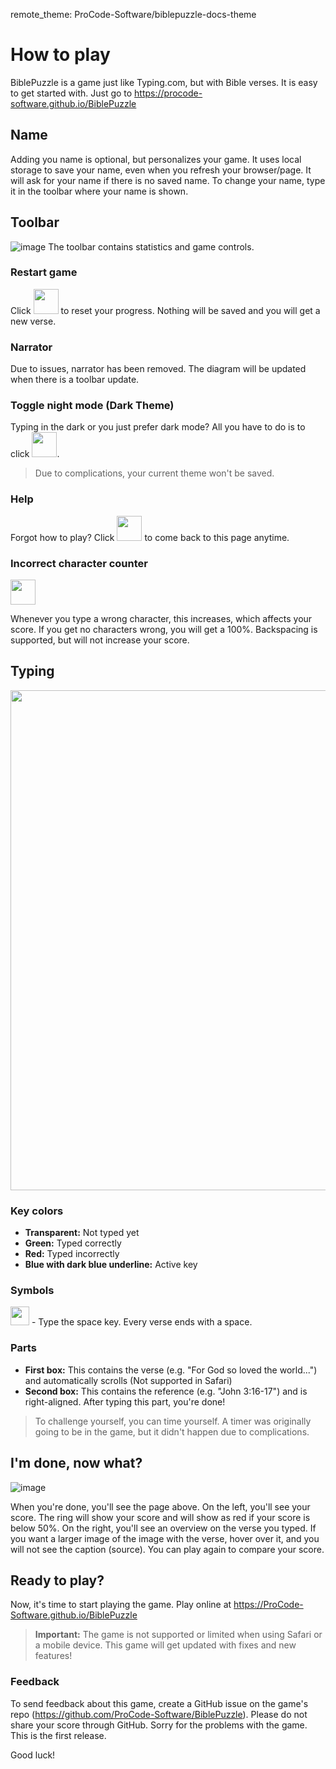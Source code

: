 remote_theme: ProCode-Software/biblepuzzle-docs-theme

# How to play
BiblePuzzle is a game just like Typing.com, but with Bible verses. It is easy to get started with. Just go to <https://procode-software.github.io/BiblePuzzle>

## Name
Adding you name is optional, but personalizes your game. It uses local storage to save your name, even when you refresh your browser/page. It will ask for your name if there is no saved name. To change your name, type it in the toolbar where your name is shown.

## Toolbar
![image](https://user-images.githubusercontent.com/68168458/165404895-a1602432-a295-4a70-b10c-a67a5da23eb9.png)
The toolbar contains statistics and game controls.

### Restart game
Click <img src="https://user-images.githubusercontent.com/68168458/165401751-68a92d95-283a-4775-bd4d-a4500ccb6921.png" width="40"> to reset your progress. Nothing will be saved and you will get a new verse.

### Narrator
Due to issues, narrator has been removed. The diagram will be updated when there is a toolbar update.

### Toggle night mode (Dark Theme)
Typing in the dark or you just prefer dark mode? All you have to do is to click 
<img src="https://user-images.githubusercontent.com/68168458/165401951-d14bd077-9e52-44e6-b8aa-dc8b09b3536f.png" width="40">.
> Due to complications, your current theme won't be saved.

### Help
Forgot how to play? Click 
<img src="https://user-images.githubusercontent.com/68168458/165402143-e39fa397-4517-4bd6-a68d-a62de808a9a5.png" width="40">
to come back to this page anytime.

### Incorrect character counter
<img src="https://user-images.githubusercontent.com/68168458/165402449-6d3e8a1d-152e-4788-ab28-ad4806febad8.png" height="40">

Whenever you type a wrong character, this increases, which affects your score. If you get no characters wrong, you will get a 100%.
Backspacing is supported, but will not increase your score.

## Typing
<img src="https://user-images.githubusercontent.com/68168458/165403245-0a085441-6cc7-410f-a428-90d55bc2a27d.png" width="800">

### Key colors
- **Transparent:** Not typed yet
- **Green:** Typed correctly
- **Red:** Typed incorrectly
- **Blue with dark blue underline:** Active key

### Symbols
<img src="https://user-images.githubusercontent.com/68168458/165405336-229e8cb2-62fc-4099-bbc2-a8a484c65037.png" width="30"> - Type the space key. Every verse ends with a space.

### Parts
- **First box:** This contains the verse (e.g. "For God so loved the world...") and automatically scrolls (Not supported in Safari)
- **Second box:** This contains the reference (e.g. "John 3:16-17") and is right-aligned. After typing this part, you're done!

> To challenge yourself, you can time yourself. A timer was originally going to be in the game, but it didn't happen due to complications.

## I'm done, now what?
![image](https://user-images.githubusercontent.com/68168458/165406729-cbb72a9e-bdce-42e1-847c-18a2034dbd03.png)

When you're done, you'll see the page above. On the left, you'll see your score. The ring will show your score and will show as red if your score is below 50%. On the right, you'll see an overview on the verse you typed. If you want a larger image of the image with the verse, hover over it, and you will not see the caption (source). You can play again to compare your score.

## Ready to play?
Now, it's time to start playing the game.
Play online at <https://ProCode-Software.github.io/BiblePuzzle>

> **Important:** The game is not supported or limited when using Safari or a mobile device.
This game will get updated with fixes and new features!

### Feedback
To send feedback about this game, create a GitHub issue on the game's repo (<https://github.com/ProCode-Software/BiblePuzzle>). Please do not share your score through GitHub.
Sorry for the problems with the game. This is the first release.

Good luck!
